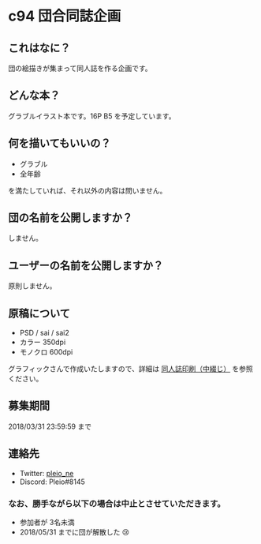 # c94 団合同誌企画

## これはなに？

団の絵描きが集まって同人誌を作る企画です。

## どんな本？

グラブルイラスト本です。16P B5 を予定しています。

## 何を描いてもいいの？

- グラブル
- 全年齢

を満たしていれば、それ以外の内容は問いません。

## 団の名前を公開しますか？

しません。

## ユーザーの名前を公開しますか？

原則しません。

## 原稿について

- PSD / sai / sai2
- カラー 350dpi
- モノクロ 600dpi

グラフィックさんで作成いたしますので、詳細は [同人誌印刷（中綴じ）](https://www.graphic.jp/comic/lineup/dojinshi/nakatoji.php) を参照ください。

## 募集期間

2018/03/31 23:59:59 まで

## 連絡先

- Twitter: [pleio_ne](https://twitter.com/pleio_ne)
- Discord: Pleio#8145

### なお、勝手ながら以下の場合は中止とさせていただきます。

- 参加者が 3名未満
- 2018/05/31 までに団が解散した :cry:
